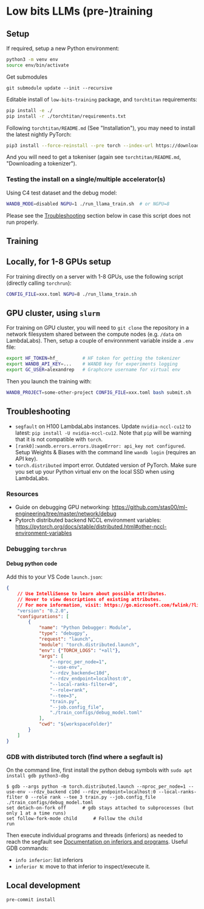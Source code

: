 # Low bits LLMs (pre-)training

## Setup

If required, setup a new Python environment:
```bash
python3 -m venv env
source env/bin/activate
```

Get submodules
```
git submodule update --init --recursive
```

Editable install of `low-bits-training` package, and `torchtitan` requirements:
```bash
pip install -e ./
pip install -r ./torchtitan/requirements.txt
```

Following `torchtitan/README.md` (See "Installation"), you may need to install the latest nightly PyTorch:
```bash
pip3 install --force-reinstall --pre torch --index-url https://download.pytorch.org/whl/nightly/cu124 # or cu118, cu121
```

And you will need to get a tokeniser (again see `torchtitan/README.md`, "Downloading a tokenizer").

### Testing the install on a single/multiple accelerator(s)

Using C4 test dataset and the debug model:
```bash
WANDB_MODE=disabled NGPU=1 ./run_llama_train.sh  # or NGPU=8
```
Please see the [Troubleshooting](#troubleshooting) section below in case this script does not run properly.

## Training

## Locally, for 1-8 GPUs setup

For training directly on a server with 1-8 GPUs, use the following script (directly calling `torchrun`):
```bash
CONFIG_FILE=xxx.toml NGPU=8 ./run_llama_train.sh
```

## GPU cluster, using `slurm`

For training on GPU cluster, you will need to `git clone` the repository in a network filesystem shared between the compute nodes (e.g. `/data` on LambdaLabs). Then, setup a couple of environnment variable inside a `.env` file:
```bash
export HF_TOKEN=hf_         # HF token for getting the tokenizer
export WANDB_API_KEY=...    # WANDB key for experiments logging
export GC_USER=alexandrep   # Graphcore username for virtual env
```

Then you launch the training with:
```bash
WANDB_PROJECT=some-other-project CONFIG_FILE=xxx.toml bash submit.sh
```


## Troubleshooting

* `segfault` on H100 LambdaLabs instances. Update `nvidia-nccl-cu12` to latest: `pip install -U nvidia-nccl-cu12`. Note that `pip` will be warning that it is not compatible with `torch`.
* `[rank0]:wandb.errors.errors.UsageError: api_key not configured`. Setup Weights & Biases with the command line `wandb login` (requires an API key).
* `torch.distributed` import error. Outdated version of PyTorch. Make sure you set up your Python virtual env on the local SSD when using LambdaLabs.

### Resources

* Guide on debugging GPU networking: https://github.com/stas00/ml-engineering/tree/master/network/debug
* Pytorch distributed backend NCCL environment variables: https://pytorch.org/docs/stable/distributed.html#other-nccl-environment-variables

### Debugging `torchrun`

#### Debug python code

Add this to your VS Code `launch.json`:

```json
{
    // Use IntelliSense to learn about possible attributes.
    // Hover to view descriptions of existing attributes.
    // For more information, visit: https://go.microsoft.com/fwlink/?linkid=830387
    "version": "0.2.0",
    "configurations": [
        {
            "name": "Python Debugger: Module",
            "type": "debugpy",
            "request": "launch",
            "module": "torch.distributed.launch",
            "env": {"TORCH_LOGS": "+all"},
            "args": [
                "--nproc_per_node=1",
                "--use-env",
                "--rdzv_backend=c10d",
                "--rdzv_endpoint=localhost:0",
                "--local-ranks-filter=0",
                "--role=rank",
                "--tee=3",
                "train.py",
                "--job.config_file",
                "./train_configs/debug_model.toml"
            ],
            "cwd": "${workspaceFolder}"
        }
    ]
}
```

### GDB with distributed torch (find where a segfault is)

On the command line, first install the python debug symbols with `sudo apt install gdb python3-dbg`

```console
$ gdb --args python -m torch.distributed.launch --nproc_per_node=1 --use-env --rdzv_backend c10d --rdzv_endpoint=localhost:0 --local-ranks-filter 0 --role rank --tee 3 train.py --job.config_file ./train_configs/debug_model.toml
set detach-on-fork off      # gdb stays attached to subprocesses (but only 1 at a time runs)
set follow-fork-mode child      # Follow the child
run
```

Then execute individual programs and threads (inferiors) as needed to reach the segfault
see [Documentation on inferiors and programs](https://www.zeuthen.desy.de/unix/unixguide/infohtml/gdb/Inferiors-and-Programs.html).
Useful GDB commands:

* `info inferior`: list inferiors
* `inferior N`: move to that inferior to inspect/execute it.

## Local development

```bash
pre-commit install
```
